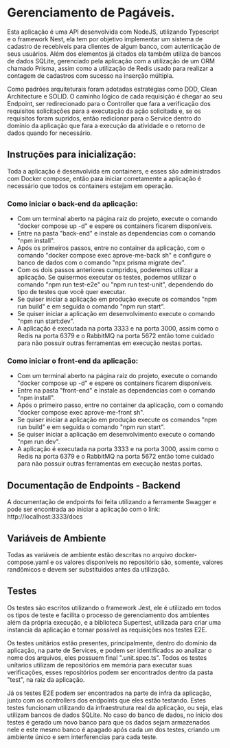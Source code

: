 # Gerenciamento de Pagáveis.

Esta aplicação é uma API desenvolvida com NodeJS, utilizando Typescript e o framework Nest, ela tem por objetivo implementar um sistema de cadastro de recebíveis para clientes de algum banco, com autenticação de seus usuários. Além dos elementos já citados ela também utiliza de bancos de dados SQLite, gerenciado pela aplicação com a utilização de um ORM chamado Prisma, assim como a utilização de Redis usado para realizar a contagem de cadastros com sucesso na inserção múltipla.

Como padrões arquiteturais foram adotadas estratégias como DDD, Clean Architecture e SOLID. O caminho lógico de cada requisição é chegar ao seu Endpoint, ser redirecionado para o Controller que fara a verificação dos requisitos solicitações para a executação da ação solicitada e, se os requisitos foram supridos, então redicionar para o Service dentro do domínio da aplicação que fara a execução da atividade e o retorno de dados quando for necessário.

## Instruções para inicialização:

Toda a aplicação é desenvolvida em containers, e esses são administrados com Docker compose, então para iniciar corretamente a aplicação é necessário que todos os containers estejam em operação.

### Como iniciar o back-end da aplicação:

- Com um terminal aberto na página raiz do projeto, execute o comando "docker compose up -d" e espere os containers ficarem disponíveis.
- Entre na pasta "back-end" e instale as dependencias com o comando "npm install".
- Após os primeiros passos, entre no container da aplicação, com o comando "docker compose exec aprove-me-back sh" e configure o banco de dados com o comando "npx prisma migrate dev".
- Com os dois passos anteriores cumpridos, poderemos utilizar a aplicação. Se quisermos executar os testes, podemos utilizar o comando "npm run test-e2e" ou "npm run test-unit", dependendo do tipo de testes que você quer executar.
- Se quiser iniciar a aplicação em produção execute os comandos "npm run build" e em seguida o comando "npm run start".
- Se quiser iniciar a aplicação em desenvolvimento execute o comando "npm run start:dev".
- A aplicação é executada na porta 3333 e na porta 3000, assim como o Redis na porta 6379 e o RabbitMQ na porta 5672 então tome cuidado para não possuir outras ferramentas em execução nestas portas.

### Como iniciar o front-end da aplicação:

- Com um terminal aberto na página raiz do projeto, execute o comando "docker compose up -d" e espere os containers ficarem disponíveis.
- Entre na pasta "front-end" e instale as dependencias com o comando "npm install".
- Após o primeiro passo, entre no container da aplicação, com o comando "docker compose exec aprove-me-front sh".
- Se quiser iniciar a aplicação em produção execute os comandos "npm run build" e em seguida o comando "npm run start".
- Se quiser iniciar a aplicação em desenvolvimento execute o comando "npm run dev".
- A aplicação é executada na porta 3333 e na porta 3000, assim como o Redis na porta 6379 e o RabbitMQ na porta 5672 então tome cuidado para não possuir outras ferramentas em execução nestas portas.

## Documentação de Endpoints - Backend

A documentação de endpoints foi feita utilizando a ferramente Swagger e pode ser encontrada ao iniciar a aplicação com o link: http://localhost:3333/docs

## Variáveis de Ambiente

Todas as variáveis de ambiente estão descritas no arquivo docker-compose.yaml e os valores disponíveis no repositório são, somente, valores randômicos e devem ser substituidos antes da utilização.

## Testes

Os testes são escritos utilizando o framework Jest, ele é utilizado em todos os tipos de teste e facilita o processo de gerenciamento dos ambientes além da própria execução, e a biblioteca Supertest, utilizada para criar uma instancia da aplicação e tornar possível as requisições nos testes E2E.

Os testes unitários estão presentes, principalmente, dentro do domínio da aplicação, na parte de Services, e podem ser identificados ao analizar o nome dos arquivos, eles possuem final ".unit.spec.ts". Todos os testes unítarios utilizam de repositórios em memória para executar suas verificações, esses repositórios podem ser encontrados dentro da pasta "test", na raiz da aplicação.

Já os testes E2E podem ser encontrados na parte de infra da aplicação, junto com os controllers dos endpoints que eles estão testando. Estes testes funcionam utilizando da infraestrutura real da aplicação, ou seja, elas utilizam bancos de dados SQLite. No caso do banco de dados, no ínicio dos testes é gerado um novo banco para que os dados sejam armazenados nele e este mesmo banco é apagado após cada um dos testes, criando um ambiente único e sem interferencias para cada teste.
